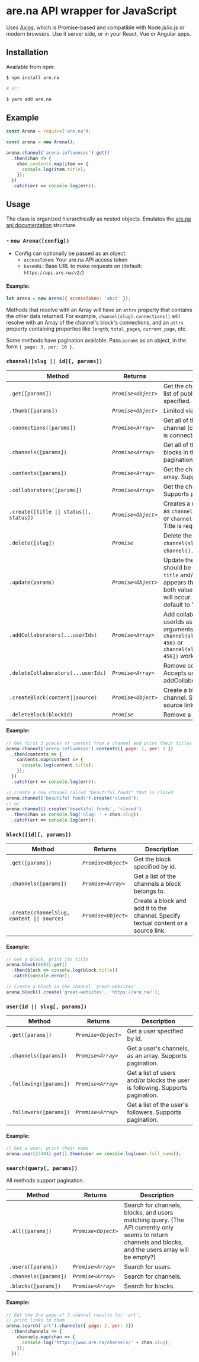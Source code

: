 # are.na API wrapper for JavaScript

Uses [Axios](https://github.com/axios/axios), which is Promise-based and compatible with Node.js/io.js or modern browsers. Use it server side, or in your React, Vue or Angular apps.

## Installation

Available from npm:
```bash
$ npm install are.na

# or:

$ yarn add are.na
```

## Example

```js
const Arena = require('are.na');

const arena = new Arena();

arena.channel('arena-influences').get()
  .then(chan => {
    chan.contents.map(item => {
      console.log(item.title);
    });
  })
  .catch(err => console.log(err));
```

## Usage

The class is organized hierarchically as nested objects. Emulates the [are.na api documentation](https://dev.are.na/documentation/) structure.

### - `new Arena([config])`
  - Config can optionally be passed as an object:
    - `accessToken`: Your are.na API access token
    - `baseURL`: Base URL to make requests on (default: `https://api.are.na/v2/`)
#### Example:
```js
let arena = new Arena({ accessToken: 'abcd' });
```

Methods that resolve with an Array will have an `attrs` property that contains the other data returned. For example, `channel(slug).connections()` will resolve with an Array of the channel's block's connections, and an `attrs` property containing properties like `length`, `total_pages`, `current_page`, etc.

Some methods have pagination available. Pass `params` as an object, in the form `{ page: 3, per: 10 }`.

### `channel([slug || id][, params])`


Method | Returns | Description
--- | --- | ---
`.get([params])` | *`Promise<Object>`* | Get the channel as an Object. Gets a list of public channels if slug/id not specified. Supports pagination.
`.thumb([params])` | *`Promise<Object>`* | Limited view of the channel.
`.connections([params])` | *`Promise<Array>`* | Get all of the connections of the channel (channels where this channel is connected). Supports pagination.
`.channels([params])` | *`Promise<Array>`* | Get all of the channels connected to blocks in the channel. Supports pagination.
`.contents([params])` | *`Promise<Array>`* | Get the channel's contents only, as an array. Supports pagination.
`.collaborators([params])` | *`Promise<Array>`* | Get the channel's collaborators. Supports pagination.
`.create([title \|\| status][, status])` | *`Promise<Object>`* | Creates a new channel. Can be called as `channel(title).create([status])` or `channel().create(title[, status])`. Title is required, status is optional.
`.delete([slug])` | *`Promise`* | Delete the channel. Can be called as `channel(slug).delete()` or `channel().delete(slug)`.
`.update(params)` | *`Promise<Object>`* | Update the channel's attributes. `params` should be an object and can include `title` and/or `status`. Currently it appears that the are.na API requires both values. If `title` is not set, an error will occur. If `status` is not set, it will default to "public".
`.addCollaborators(...userIds)` | *`Promise<Array>`* | Add collaborators to a channel. Pass userIds as an Array or multiple arguments. `channel(slug).addCollaborators(123, 456)` or `channel(slug).addCollaborators([123, 456])` works.
`.deleteCollaborators(...userIds)` | *`Promise<Array>`* | Remove collaborators from a channel. Accepts userIds in the same format as addCollaborators.
`.createBlock(content\|\|source)` | *`Promise<Object>`* | Create a block and add it to the channel. Specify textual content or a source link.
`.deleteBlock(blockId)` | *`Promise`* | Remove a block from the channel.

#### Example:
```js
// Get first 3 pieces of content from a channel and print their titles
arena.channel('arena-influences').contents({ page: 1, per: 3 })
  .then(contents => {
    contents.map(content => {
      console.log(content.title);
    });
  })
  .catch(err => console.log(err));

// Create a new channel called "beautiful foods" that is closed
arena.channel('beautiful foods').create('closed');
// or
arena.channel().create('beautiful foods', 'closed')
  .then(chan => console.log('Slug: ' + chan.slug))
  .catch(err => console.log(err));
```

### `block([id][, params])`
Method | Returns | Description
--- | --- | ---
`.get([params])` | *`Promise<Object>`* | Get the block specified by id.
`.channels([params])` | *`Promise<Array>`* | Get a list of the channels a block belongs to.
`.create(channelSlug, content \|\| source)` | *`Promise<Object>`* | Create a block and add it to the channel. Specify textual content or a source link.

#### Example:
```js
// Get a block, print its title
arena.block(8693).get()
  .then(block => console.log(block.title))
  .catch(console.error);

// Create a block in the channel 'great-websites'
arena.block().create('great-websites', 'https://are.na/');
```

### `user(id || slug[, params])`
Method | Returns | Description
--- | --- | ---
`.get([params])` | *`Promise<Object>`* | Get a user specified by id.
`.channels([params])` | *`Promise<Array>`* | Get a user's channels, as an array. Supports pagination.
`.following([params])` | *`Promise<Array>`* | Get a list of users and/or blocks the user is following. Supports pagination.
`.followers([params])` | *`Promise<Array>`* | Get a list of the user's followers. Supports pagination.

#### Example:
```js
// Get a user, print their name
arena.user(23484).get().then(user => console.log(user.full_name));
```

### `search(query[, params])`
All methods support pagination.

Method | Returns | Description
--- | --- | ---
`.all([params])` | *`Promise<Object>`* | Search for channels, blocks, and users matching query. (The API currently only seems to return channels and blocks, and the users array will be empty?)
`.users([params])` | *`Promise<Array>`* | Search for users.
`.channels([params])` | *`Promise<Array>`* | Search for channels.
`.blocks([params])` | *`Promise<Array>`* | Search for blocks.

#### Example:
```js
// Get the 2nd page of 3 channel results for 'art',
// print links to them
arena.search('art').channels({ page: 2, per: 3})
  .then(channels => {
    channels.map(chan => {
      console.log('https://www.are.na/channels/' + chan.slug);
    });
  });
```
